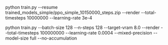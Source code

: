 





python train.py --resume trained_models_simple/ppo_simple_10150000_steps.zip --render --total-timesteps 10000000  --learning-rate 3e-4






python train.py --batch-size 128 --n-steps 128 --target-vram 8.0 --render --total-timesteps 100000000 --learning-rate 0.0004 --mixed-precision --model-size full --no-accumulation

